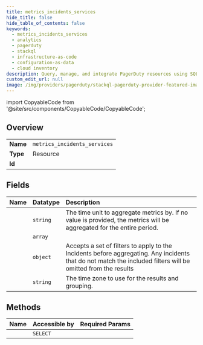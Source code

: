 ```yaml
---
title: metrics_incidents_services
hide_title: false
hide_table_of_contents: false
keywords:
  - metrics_incidents_services
  - analytics
  - pagerduty    
  - stackql
  - infrastructure-as-code
  - configuration-as-data
  - cloud inventory
description: Query, manage, and integrate PagerDuty resources using SQL
custom_edit_url: null
image: /img/providers/pagerduty/stackql-pagerduty-provider-featured-image.png
---
```


import CopyableCode from '@site/src/components/CopyableCode/CopyableCode';




## Overview
<table><tbody>
<tr><td><b>Name</b></td><td><code>metrics_incidents_services</code></td></tr>
<tr><td><b>Type</b></td><td>Resource</td></tr>
<tr><td><b>Id</b></td><td><CopyableCode code="pagerduty.analytics.metrics_incidents_services" /></td></tr>
</tbody></table>

## Fields
| Name | Datatype | Description |
|:-----|:---------|:------------|
| <CopyableCode code="aggregate_unit" /> | `string` | The time unit to aggregate metrics by.  If no value is provided, the metrics will be aggregated for the entire period. |
| <CopyableCode code="data" /> | `array` |  |
| <CopyableCode code="filters" /> | `object` | Accepts a set of filters to apply to the Incidents before aggregating.  Any incidents that do not match the included filters will be omitted from the results |
| <CopyableCode code="time_zone" /> | `string` | The time zone to use for the results and grouping. |
## Methods
| Name | Accessible by | Required Params |
|:-----|:--------------|:----------------|
| <CopyableCode code="get_analytics_metrics_incidents_service" /> | `SELECT` |  |
